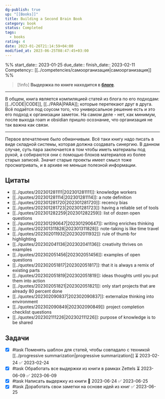 ```yaml
---
dg-publish: true
up: "[[Books]]"
title: Building a Second Brain Book
category: book
status: Completed
tags:
  - books
rating: 4
date: 2023-01-26T21:14:59+04:00
modified_at: 2023-06-25T08:47:45+03:00
---
```


%%
start_date:: 2023-01-25
due_date:: 
finish_date:: 2023-02-11
Competency:: [[../competencies/самоорганизация|самоорганизация]]
%%

> [!info]
> **Выдержка по книге находится в [блоге](https://vanadium23.me/building-a-second-brain/)**.

---

В общем, книга является компиляцией статей из блога по его подходам: [[../CODE|CODE]], [[../PARA|PARA]]; которые перетекают друг в друга. Всё подаётся под соусом того, что универсальное решение есть и это его подход к организации заметок. На самом деле - нет, как минимум, после выхода roam и obsidian пришло осознание, что организация не так важна как связи.

---

Первое впечатление было обманчивым. Всё таки книгу надо писать в виде складной системы, которая должна создавать синергию. В данном случае, суть пара заключается в том чтобы иметь материалы под рукой, а собираются они с помощью блоков материалов из более старых записей. Значит старые проекты имеет смысл тоже просматривать, и в архиве не меньше полезной информации.

## Цитаты

- [[../quotes/202301281111|202301281111]]: knowledge workers
- [[../quotes/202301281114|202301281114]]: a note definition
- [[../quotes/202301281720|202301281720]]: recency bias
- [[../quotes/202301281723|202301281723]]: having a reliable set of tools
- [[../quotes/202301282259|202301282259]]: list of dozen open questions
- [[../quotes/202301290647|202301290647]]: writing enriches thinking
- [[../quotes/202301311828|202301311828]]: note-taking is like time travel
- [[../quotes/202302011932|202302011932]]: rule of thumb for highlighting
- [[../quotes/202302041136|202302041136]]: creativity thrives on examples
- [[../quotes/202302051456|202302051456]]: examples of open questions
- [[../quotes/202302051817|202302051817]]: that it is always a remix of existing parts
- [[../quotes/202302051819|202302051819]]: ideas thoughts until you put them into action
- [[../quotes/202302051821|202302051821]]: only start projects that are already 80 percent done
- [[../quotes/202302090837|202302090837]]: externalize thinking into environment
- [[../quotes/202302090849|202302090849]]: project completion checklist questions
- [[../quotes/202302111226|202302111226]]: purpose of knowledge is to be shared


## Задачи

- [x] #task Поменять шаблон для статей, чтобы совпадало с техникой [[../progressive summarization|progressive summarization]] ⏳ 2023-02-24 ✅ 2023-02-24
- [x] #task Обработать все выдержки из книги в рамках Zettels ⏳ 2023-06-09 ✅ 2023-06-09
- [x] #task Написать выдержку из книги 📅 2023-06-24 ✅ 2023-06-25
- [x] #task Доработать свои заметки на основе идей из книг ✅ 2023-06-25
